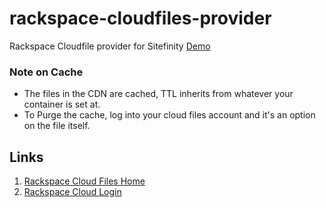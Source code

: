 rackspace-cloudfiles-provider
=============================

Rackspace Cloudfile provider for Sitefinity 
[Demo](http://youtu.be/JB_Yj76COik)


### Note on Cache
 - The files in the CDN are cached, TTL inherits from whatever your container is set at.
 - To Purge the cache, log into your cloud files account and it's an option on the file itself.

 
## Links
 1. [Rackspace Cloud Files Home](http://www.rackspace.com/cloud/files/)
 2. [Rackspace Cloud Login](https://mycloud.rackspace.com)